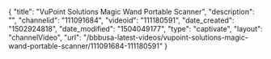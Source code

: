 {
    "title": "VuPoint Solutions Magic Wand Portable Scanner",
    "description": "",
    "channelid": "111091684",
    "videoid": "111180591",
    "date_created": "1502924818",
    "date_modified": "1504049177",
    "type": "captivate",
    "layout": "channelVideo",
    "url": "\/bbbusa-latest-videos\/vupoint-solutions-magic-wand-portable-scanner\/111091684-111180591"
}